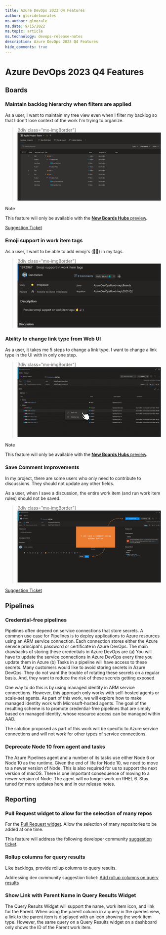 ```yaml
---
title: Azure DevOps 2023 Q4 Features
author: gloridelmorales
ms.author: glmorale
ms.date: 9/15/2022
ms.topic: article
ms.technology: devops-release-notes
description: Azure DevOps 2023 Q4 Features
hide_comments: true
---
```

# Azure DevOps 2023 Q4 Features

## Boards
 
### Maintain backlog hierarchy when filters are applied

As a user, I want to maintain my tree view even when I filter my backlog so that I don't lose context of the work I'm trying to organize.

> [!div class="mx-imgBorder"]
> ![Maintain backlog hierarchy when filters are applied](media/boards-2022q4-01.png)

> [!NOTE]
> This feature will only be available with the [**New Boards Hubs** preview](https://devblogs.microsoft.com/devops/new-boards-hub-public-preview/).

[Suggestion Ticket](https://developercommunity.visualstudio.com/t/boards-backlogs-please-keep-displaying-the-hierarc/366475)

### Emoji support in work item tags

As a user, I want to be able to add emoji's (🤞🎉) in my tags.

> [!div class="mx-imgBorder"]
> ![Emoji support in work item tags](media/boards-2022q4-02.png)

### Ability to change link type from Web UI

As a user, it takes me 5 steps to change a link type. I want to change a link type in the UI with in only one step.

> [!div class="mx-imgBorder"]
> ![Change link types from the web ui](media/boards-2022q4-04.gif)

> [!NOTE]
> This feature will only be available with the [**New Boards Hubs** preview](https://devblogs.microsoft.com/devops/new-boards-hub-public-preview/).

### Save Comment Improvements

In my project, there are some users who only need to contribute to discussions. They should not update any other fields. 

As a user, when I save a discussion, the entire work item (and run work item rules) should not be saved.

> [!div class="mx-imgBorder"]
> ![Save Comment Improvements](media/boards-2022q4-03.png)

[Suggestion Ticket](https://developercommunity.visualstudio.com/t/separate-rights-for-work-item-discussion/365819)

## Pipelines

### Credential-free pipelines

Pipelines often depend on service connections that store secrets. A common use case for Pipelines is to deploy applications to Azure resources using an ARM service connection. Each connection stores either the Azure service principal's password or certificate in Azure DevOps. The main drawbacks of storing these credentials in Azure DevOps are (a) You will have to update the service connections in Azure DevOps every time you update them in Azure (b) Tasks in a pipeline will have access to these secrets. Many customers would like to avoid storing secrets in Azure DevOps. They do not want the trouble of rotating these secrets on a regular basis. And, they want to reduce the risk of these secrets getting exposed.

One way to do this is by using managed identity in ARM service connections. However, this approach only works with self-hosted agents or scale-set agents. As part of this work, we will explore how to make managed identity work with Microsoft-hosted agents. The goal of the resulting scheme is to promote credential-free pipelines that are simply based on managed identity, whose resource access can be managed within AAD.

The solution proposed as part of this work will be specific to Azure service connections and will not work for other types of service connections.

### Deprecate Node 10 from agent and tasks

The Azure Pipelines agent and a number of its tasks use either Node 6 or Node 10 as the runtime. Given the end of life for Node 10, we need to move to a newer version of Node. This is also required for us to support the next version of macOS. There is one important consequence of moving to a newer version of Node. The agent will no longer work on RHEL 6. Stay tuned for more updates here and in our release notes.

## Reporting

### Pull Request widget to allow for the selection of many repos

For the [Pull Request widget](https://docs.microsoft.com/azure/devops/report/dashboards/widget-catalog?view=azure-devops#pull-request). Allow the selection of many repositories to be added at one time. 

This feature will address the following developer community [suggestion ticket](https://developercommunity.visualstudio.com/t/allow-multiple-repository-selection-in-pull-reques/982784).

### Rollup columns for query results

Like backlogs, provide rollup columns to query results.

Addressing dev community suggestion ticket: [Add rollup columns on query results](https://developercommunity.visualstudio.com/t/could-you-add-rollup-columns-on-queries/758096)

### Show Link with Parent Name in Query Results Widget

The Query Results Widget will support the name, work item icon, and link for the Parent. When using the parent column in a query in the queries view, a link to the parent item is displayed with an icon showing the work item type. However, the same query on a Query Results widget on a dashboard only shows the ID of the Parent work item.